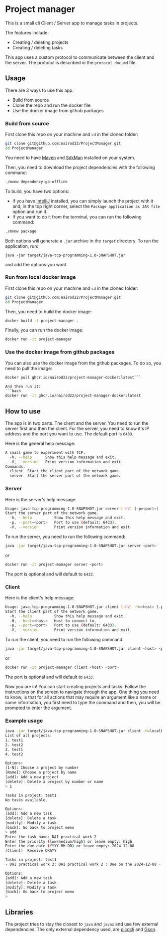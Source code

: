 # Project manager

This is a small cli Client / Server app to manage tasks in projects.

The features include:
- Creating / deleting projects
- Creating / deleting tasks

This app uses a custom protocol to communicate between the client and the server. The protocol is described in the `protocol_doc.md` file.

## Usage

There are 3 ways to use this app:
- Build from source
- Clone the repo and run the docker file
- Use the docker image from github packages

### Build from source
First clone this repo on your machine and `cd` in the cloned folder:
```bash
git clone git@github.com:nairod22/ProjectManager.git
cd ProjectManager
```
You need to have [Maven](https://maven.apache.org/) and [SdkMan](https://sdkman.io/) installed on your system.

Then, you need to download the project dependencies with the following command:
```bash
./mvnw dependency:go-offline
```

To build, you have two options:
- If you have [IntelliJ](https://www.jetbrains.com/idea/) installed, you can simply launch the project with it and, in the top right corner, select the `Package application as JAR file` option and run it.
- If you want to do it from the terminal, you can run the following command:
```bash
./mvnw package
```

Both options will generate a `.jar` archive in the `target` directory. To run the application, run:
```
java -jar target/java-tcp-programming-1.0-SNAPSHOT.jar
```
and add the options you want.

### Run from local docker image

First clone this repo on your machine and `cd` in the cloned folder:
```bash
git clone git@github.com:nairod22/ProjectManager.git
cd ProjectManager
```

Then, you need to build the docker image:
```bash
docker build -t project-manager .
```

Finally, you can run the docker image:
```bash
docker run -it project-manager
```

### Use the docker image from github packages

You can also use the docker image from the github packages. To do so, you need to pull the image:
```bash
docker pull ghcr.io/nairod22/project-manager-docker:latest```

And then run it:
```bash
docker run -it ghcr.io/nairod22/project-manager-docker:latest
```

## How to use

The app is in two parts. The client and the server. You need to run the server first and then the client. For the server, you need to know it's IP address and the port you want to use. The default port is `6433`.

Here is the general help message:
```bash
A small game to experiment with TCP.
  -h, --help      Show this help message and exit.
  -V, --version   Print version information and exit.
Commands:
  client  Start the client part of the network game.
  server  Start the server part of the network game.
```

### Server

Here is the server's help message:
```bash
Usage: java-tcp-programming-1.0-SNAPSHOT.jar server [-hV] [-p=<port>]
Start the server part of the network game.
  -h, --help          Show this help message and exit.
  -p, --port=<port>   Port to use (default: 6433).
  -V, --version       Print version information and exit.
```

To run the server, you need to run the following command:
```bash
java -jar target/java-tcp-programming-1.0-SNAPSHOT.jar server <port>
```

or

```bash
docker run -it project-manager server <port>
```

The port is optional and will default to `6433`.

### Client

Here is the client's help message:
```bash
Usage: java-tcp-programming-1.0-SNAPSHOT.jar client [-hV] -H=<host> [-p=<port>]
Start the client part of the network game.
  -h, --help          Show this help message and exit.
  -H, --host=<host>   Host to connect to.
  -p, --port=<port>   Port to use (default: 6433).
  -V, --version       Print version information and exit.
```

To run the client, you need to run the following command:
```bash
java -jar target/java-tcp-programming-1.0-SNAPSHOT.jar client <host> <port>
```

or

```bash
docker run -it project-manager client <host> <port>
```

The port is optional and will default to `6433`.


Now you are in! You can start creating projects and tasks.
Follow the instructions on the screen to navigate through the app. One thing you need to know, is that for all actions that may require an argument like a name or some information, you first need to type the command and then, you will be prompted to enter the argument.

### Example usage

```bash
java -jar target/java-tcp-programming-1.0-SNAPSHOT.jar client -H=localhost -p=6433
List of all projects:
1. test1
2. test2
3. test1
4. test2

Options:
[1-N]: Choose a project by number
[Name]: Choose a project by name
[add]: Add a new project
[delete]: Delete a project by number or name
> 1

Tasks in project: test1
No tasks available.

Options:
[add]: Add a new task
[delete]: Delete a task
[modify]: Modify a task
[back]: Go back to project menu
> add
Enter the task name: DAI practical work 2
Enter the priority (low/medium/high) or leave empty: high
Enter the due date (YYYY-MM-DD) or leave empty: 2024-12-08
[Client]  Receive OKAYY

Tasks in project: test1
- DAI practical work 2: DAI practical work 2 : Due on the 2024-12-08 - priority HIGH

Options:
[add]: Add a new task
[delete]: Delete a task
[modify]: Modify a task
[back]: Go back to project menu
>
```

## Libraries
The project tries to stay the closest to `java` and `javax` and use few external dependencies. The only external dependency used, are [picocli](https://picocli.info/) and [Gson](https://google.github.io/gson/).
